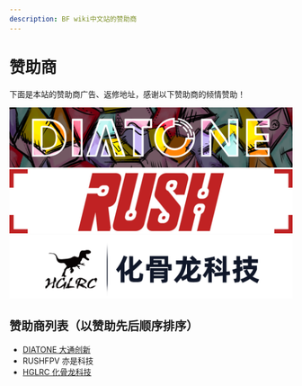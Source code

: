 ```yaml
---
description: BF wiki中文站的赞助商
---
```


# 赞助商

下面是本站的赞助商广告、返修地址，感谢以下赞助商的倾情赞助！

[![](.gitbook/assets/diatone.png)](https://www.jahoooo.cn/)       ![](.gitbook/assets/rush+.jpg)     [![](.gitbook/assets/hglrc.png)](https://hglrc.taobao.com/) 

## 赞助商列表（以赞助先后顺序排序）

* [DIATONE 大通创新](https://www.jahoooo.cn/)
* RUSHFPV 亦是科技
* [HGLRC 化骨龙科技](https://hglrc.taobao.com/)

